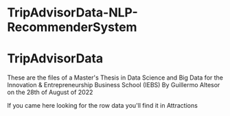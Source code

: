 # TripAdvisorData-NLP-RecommenderSystem

# TripAdvisorData

These are the files of a Master's Thesis in Data Science and Big Data for the Innovation & Entrepreneurship Business School (IEBS)
By Guillermo Altesor on the 28th of August of 2022

If you came here looking for the row data you'll find it in Attractions 
